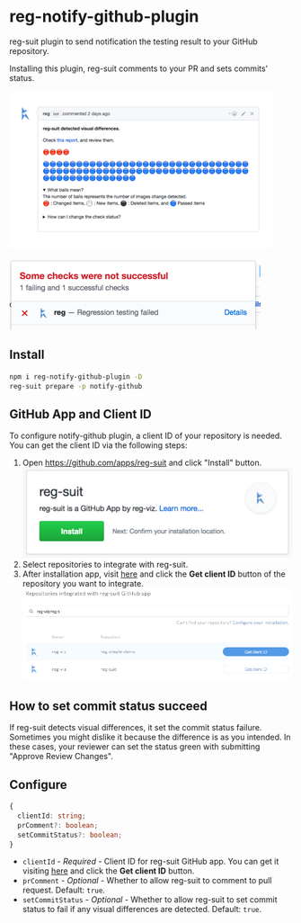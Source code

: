 # reg-notify-github-plugin
reg-suit plugin to send notification the testing result to your GitHub repository.

Installing this plugin, reg-suit comments to your PR and sets commits' status.

![](images/capt_pr_comment.png)

![](images/capt_status.png)

## Install

```sh
npm i reg-notify-github-plugin -D
reg-suit prepare -p notify-github
```

## GitHub App and Client ID
To configure notify-github plugin, a client ID of your repository is needed. You can get the client ID via the following steps:

1. Open https://github.com/apps/reg-suit and click "Install" button.  
![](images/capt_install_app.png)
1. Select repositories to integrate with reg-suit.
1. After installation app, visit [here](https://reg-viz.github.io/gh-app/) and click the **Get client ID** button of the repository you want to integrate.  
![](images/capt_client_id.png)


## How to set commit status succeed
If reg-suit detects visual differences, it set the commit status failure. Sometimes you might dislike it because the difference is as you intended. In these cases, your reviewer can set the status green with submitting "Approve Review Changes".

## Configure

```ts
{
  clientId: string;
  prComment?: boolean;
  setCommitStatus?: boolean;
}
```

- `clientId` - *Required* - Client ID for reg-suit GitHub app. You can get it visiting [here](https://reg-viz.github.io/gh-app/) and click the **Get client ID** button.
- `prComment` - *Optional* - Whether to allow reg-suit to comment to pull request. Default: `true`.
- `setCommitStatus` - *Optional* - Whether to allow reg-suit to set commit status to fail if any visual differences are detected. Default: `true`.
